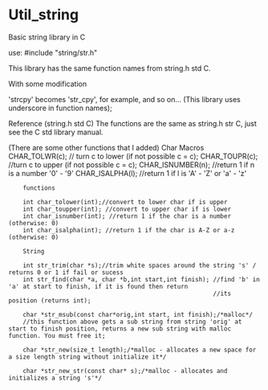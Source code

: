 # Util_string
Basic string library in C

use:  #include "string/str.h"

This library has the same function names from string.h std C.

With some modification

'strcpy' becomes 'str_cpy', for example, and so on... (This library uses underscore in function names);

Reference
(string.h std C)
The functions are the same as string.h str C, just see the C std library manual.

(There are some other functions that I added)
Char
        Macros
        CHAR_TOLWR(c); // turn c to lower (if not possible c = c);
        CHAR_TOUPR(c); //turn c to upper (if not possible c = c);
        CHAR_ISNUMBER(n); //return 1 if n is a number '0' - '9'
        CHAR_ISALPHA(l); //return 1 if l is 'A' - 'Z' or 'a' - 'z'
        
        functions
        
        int char_tolower(int);//convert to lower char if is upper
        int char_toupper(int); //convert to upper char if is lower
        int char_isnumber(int); //return 1 if the char is a number (otherwise: 0)
        int char_isalpha(int); //return 1 if the char is A-Z or a-z  (otherwise: 0)
        
        String
        
        int str_trim(char *s);//trim white spaces around the string 's' / returns 0 or 1 if fail or sucess
        int str_find(char *a, char *b,int start,int finish); //find 'b' in 'a' at start to finish, if it is found then return
                                                             //its position (returns int);
        
        char *str_msub(const char*orig,int start, int finish);/*malloc*/
        //this function above gets a sub string from string 'orig' at start to finish position, returns a new sub string with malloc function. You must free it;
        
        char *str_new(size_t length);/*malloc - allocates a new space for a size length string without initialize it*/
        
        char *str_new_str(const char* s);/*malloc - allocates and initializes a string 's'*/

